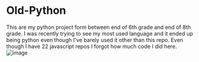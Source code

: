 # Old-Python
This are my python project form between end of 6th grade and end of 8th grade.
I was recently trying to see my most used language and it ended up being python even though I've barely used it other than this repo. Even though I have 22 javascript
repos I forgot how much code I did here.
![image](https://user-images.githubusercontent.com/66274903/186062342-0443aa31-708b-43d0-abfb-253d5fcff273.png)
